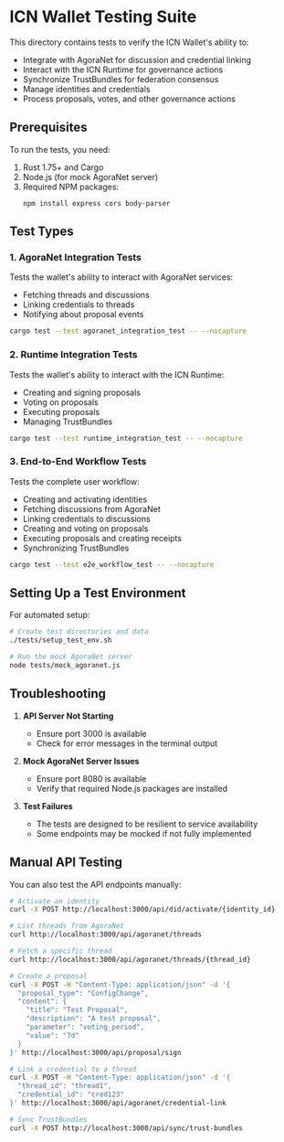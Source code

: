 # ICN Wallet Testing Suite

This directory contains tests to verify the ICN Wallet's ability to:
- Integrate with AgoraNet for discussion and credential linking
- Interact with the ICN Runtime for governance actions
- Synchronize TrustBundles for federation consensus
- Manage identities and credentials
- Process proposals, votes, and other governance actions

## Prerequisites

To run the tests, you need:

1. Rust 1.75+ and Cargo
2. Node.js (for mock AgoraNet server)
3. Required NPM packages:
   ```
   npm install express cors body-parser
   ```

## Test Types

### 1. AgoraNet Integration Tests

Tests the wallet's ability to interact with AgoraNet services:
- Fetching threads and discussions
- Linking credentials to threads
- Notifying about proposal events

```bash
cargo test --test agoranet_integration_test -- --nocapture
```

### 2. Runtime Integration Tests

Tests the wallet's ability to interact with the ICN Runtime:
- Creating and signing proposals
- Voting on proposals
- Executing proposals
- Managing TrustBundles

```bash
cargo test --test runtime_integration_test -- --nocapture
```

### 3. End-to-End Workflow Tests

Tests the complete user workflow:
- Creating and activating identities
- Fetching discussions from AgoraNet
- Linking credentials to discussions
- Creating and voting on proposals
- Executing proposals and creating receipts
- Synchronizing TrustBundles

```bash
cargo test --test e2e_workflow_test -- --nocapture
```

## Setting Up a Test Environment

For automated setup:

```bash
# Create test directories and data
./tests/setup_test_env.sh

# Run the mock AgoraNet server
node tests/mock_agoranet.js
```

## Troubleshooting

1. **API Server Not Starting**
   - Ensure port 3000 is available
   - Check for error messages in the terminal output

2. **Mock AgoraNet Server Issues**
   - Ensure port 8080 is available
   - Verify that required Node.js packages are installed

3. **Test Failures**
   - The tests are designed to be resilient to service availability
   - Some endpoints may be mocked if not fully implemented

## Manual API Testing

You can also test the API endpoints manually:

```bash
# Activate an identity
curl -X POST http://localhost:3000/api/did/activate/{identity_id}

# List threads from AgoraNet
curl http://localhost:3000/api/agoranet/threads

# Fetch a specific thread
curl http://localhost:3000/api/agoranet/threads/{thread_id}

# Create a proposal
curl -X POST -H "Content-Type: application/json" -d '{
  "proposal_type": "ConfigChange",
  "content": {
    "title": "Test Proposal",
    "description": "A test proposal",
    "parameter": "voting_period",
    "value": "7d"
  }
}' http://localhost:3000/api/proposal/sign

# Link a credential to a thread
curl -X POST -H "Content-Type: application/json" -d '{
  "thread_id": "thread1",
  "credential_id": "cred123"
}' http://localhost:3000/api/agoranet/credential-link

# Sync TrustBundles
curl -X POST http://localhost:3000/api/sync/trust-bundles
``` 